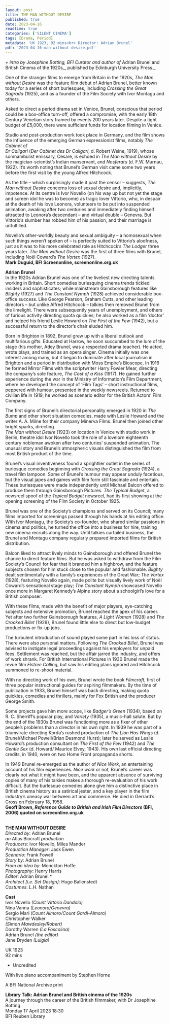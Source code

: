 ```yaml
---
layout: post
title: THE MAN WITHOUT DESIRE
published: true
date: 2023-04-16
readtime: true
categories: ['SILENT CINEMA']
tags: [Drama, Period]
metadata: 'UK 1923, 92 mins<br> Director: Adrian Brunel'
pdf: '2023-04-16-man-without-desire.pdf'
---
```


_+ intro by Josephine Botting, BFI Curator and author of_ Adrian Brunel and British Cinema of the 1920s_, published by Edinburgh University Press._

One of the stranger films to emerge from Britain in the 1920s, _The Man without Desire_ was the feature film debut of Adrian Brunel, better known today for a series of short burlesques, including _Crossing the Great Sagrada_ (1925), and as a founder of the Film Society with Ivor Montagu and others.

Asked to direct a period drama set in Venice, Brunel, conscious that period could be a box-office turn-off, offered a compromise, with the early 18th Century Venetian story framed by events 200 years later. Despite a tight budget of £5,000, there were sufficient funds for location filming in Venice.

Studio and post-production work took place in Germany, and the film shows the influence of the emerging German expressionist films, notably _The Cabinet of  
Dr Caligari_ (_Der Cabinet des Dr Caligari_, d. Robert Weine, 1919), whose somnambulist emissary, Cesare, is echoed in _The Man without Desire_ by the magician-scientist’s Indian manservant, and _Nosferatu_ (d. F.W. Murnau, 1922). It’s worth noting that Brunel’s German visit came some two years before the first visit by the young Alfred Hitchcock.

As the title – which surprisingly made it past the censor – suggests, _The Man without Desire_ concerns loss of sexual desire and, implicitly, impotence. At its centre is Ivor Novello (on his way up but not yet the stage and screen idol he was to become) as tragic lover Vittorio, who, in despair at the death of his love Leonora, volunteers to be put into suspended animation, awaking after two centuries and immediately finding himself attracted to Leonora’s descendant – and virtual double – Genevra. But Vittorio’s slumber has robbed him of his passion, and their marriage is unfulfilled.

Novello’s other-worldly beauty and sexual ambiguity – a homosexual when such things weren’t spoken of – is perfectly suited to Vittorio’s aloofness, just as it was to his more celebrated role as Hitchcock’s _The Lodger_ three years later. _The Man without Desire_ was the first of three films with Brunel, including Noël Coward’s _The Vortex_ (1927).  
**Mark Duguid, BFI Screenonline, screenonline.org.uk**

**Adrian Brunel**  
In the 1920s Adrian Brunel was one of the liveliest new directing talents working in Britain. Short comedies burlesquing cinema trends tickled insiders and sophisticates; while mainstream Gainsborough features like _Blighty_ (1927) and _The Constant Nymph_ (1928) achieved considerable box-office success. Like George Pearson, Graham Cutts, and other leading directors – but unlike Alfred Hitchcock – talkies then removed Brunel from the limelight. There were subsequently years of unemployment, and others of furious activity directing quota quickies; he also worked as a film ‘doctor’ and helped his friend Leslie Howard on _The First of the Few_ (1942), but a successful return to the director’s chair eluded him.

Born in Brighton in 1892, Brunel grew up with a liberal outlook and multifarious gifts. Educated at Harrow, he soon succumbed to the lure of the stage (his mother, Adey Brunel, was a respected drama teacher). He acted, wrote plays, and trained as an opera singer. Cinema initially was one interest among many, but it began to dominate after local journalism in Brighton and a period in distribution with Moss Empire’s Bioscope. In 1916 he formed Mirror Films with the scriptwriter Harry Fowler Mear, directing the company’s sole feature, _The Cost of a Kiss_ (1917). He gained further experience during the war in the Ministry of Information’s Film Department, where he developed the concept of ‘Film Tags’ – short instructional films, peppered with humour, presented in the weekly newsreels. Returned to civilian life in 1919, he worked as scenario editor for the British Actors’ Film Company.

The first signs of Brunel’s directorial personality emerged in 1920 in _The Bump_ and other short situation comedies, made with Leslie Howard and the writer A. A. Milne for their company Minerva Films. Brunel then joined other bright sparks, directing  
_The Man without Desire_ (1923) on location in Venice with studio work in Berlin; theatre idol Ivor Novello took the role of a lovelorn eighteenth century nobleman awoken after two centuries’ suspended animation. The unusual story and Brunel’s atmospheric visuals distinguished the film from most British product of the time.

Brunel’s visual inventiveness found a sprightlier outlet in the series of burlesque comedies beginning with _Crossing the Great Sagrada_ (1924), a travel film lampoon. Some of Brunel’s humour may appear unduly facetious, but the visual japes and games with film form still fascinate and entertain. These burlesques were made independently until Michael Balcon offered to produce them through Gainsborough Pictures. _The Typical Budget_, a newsreel spoof of the _Topical Budget_ newsreel, had its first showing at the opening screening of the Film Society in October 1925.

Brunel was one of the Society’s champions and served on its Council; many films imported for screenings passed through his hands at his editing office. With Ivor Montagu, the Society’s co-founder, who shared similar passions in cinema and politics, he turned the office into a business for hire, training new cinema recruits along the way. Until talkies curtailed business, the Brunel and Montagu company regularly prepared imported films for British distribution.

Balcon liked to attract lively minds to Gainsborough and offered Brunel the chance to direct feature films. But he was asked to withdraw from the Film Society’s Council for fear that it branded him a highbrow, and the feature subjects chosen for him stuck close to the popular and fashionable. _Blighty_ dealt sentimentally with a family’s experiences of the Great War; _The Vortex_ (1928), featuring Novello again, made polite but visually lively work of Noël Coward’s sensational stage play; _The Constant Nymph_ showcased Novello once more in Margaret Kennedy’s Alpine story about a schoolgirl’s love for a British composer.

With these films, made with the benefit of major players, eye-catching subjects and extensive promotion, Brunel reached the apex of his career. Yet after two further Gainsborough features, _A Light Woman_ (1928) and _The Crooked Billet_ (1929), Brunel found little else to direct but low-budget productions or fix-up jobs.

The turbulent introduction of sound played some part in his loss of status. There were also personal matters. Following _The Crooked Billet_, Brunel was advised to instigate legal proceedings against his employers for unpaid fees. Settlement was reached, but the affair jarred the industry, and offers of work shrank. For British International Pictures in 1930 Brunel made the revue film _Elstree Calling_, but saw his editing plans ignored and Hitchcock summoned to re-shoot material.

With no directing work of his own, Brunel wrote the book _Filmcraft_, first of three popular instructional guides for aspiring filmmakers. By the time of publication in 1933, Brunel himself was back directing, making quota quickies, comedies and thrillers, mainly for Fox British and the producer George Smith.

Some projects gave him more scope, like _Badger’s Green_ (1934), based on R. C. Sherriff’s popular play, and _Variety_ (1935), a music-hall salute. But by the end of the 1930s Brunel was functioning more as a fixer of other people’s problems than a director in his own right. In 1939 he was part of a triumvirate directing Korda’s rushed production of _The Lion Has Wings_ (d. Brunel/Michael Powell/Brian Desmond Hurst); later he served as Leslie Howard’s production consultant on _The First of the Few_ (1942) and _The Gentle Sex_ (d. Howard/ Maurice Elvey, 1943). His own last official directing credits, in 1940, were on two Home Front propaganda shorts.

In 1949 Brunel re-emerged as the author of _Nice Work_, an entertaining account of his film experiences. _Nice work_ or not, Brunel’s career was clearly not what it might have been, and the apparent absence of surviving copies of many of his talkies makes a thorough re-evaluation of his work difficult. But the burlesque comedies alone give him a distinctive place in British cinema history as a satirical jester, and a key player in the film industry’s uneasy war between art and commerce. He died in Gerrard’s Cross on February 18, 1958.  
**Geoff Brown, _Reference Guide to British and Irish Film Directors_ (BFI, 2006) quoted on screeonline.org.uk**  
<br>

**THE MAN WITHOUT DESIRE**  
_Directed by_: Adrian Brunel  
_an_ Atlas Biocraft _production_  
_Producers_: Ivor Novello, Miles Mander  
_Production Manager_: Jack Ewen  
_Scenario_: Frank Fowell  
_Story by_: Adrian Brunel  
_From an idea by_: Monckton Hoffe  
_Photography_: Henry Harris  
_Editor_: Adrian Brunel *  
_Architect [i.e. Set Design]_: Hugo Ballenstedt  
_Costumes_: L.H. Nathan  

**Cast**  
Ivor Novello _(Count Vittorio Dandolo)_  
Nina Vanna _(Leonora/Genevra)_  
Sergio Mari _(Count Almoro/Count Gardi-Almoro)_  
Christopher Walker  
_(Simon Mawdesley/Robert)_  
Dorothy Warren _(La Foscolina)_  
Adrian Brunel _(the editor)_  
Jane Dryden _(Luigia)_  

UK 1923  
92 mins  

* Uncredited  

With live piano accompaniment by Stephen Horne  

A BFI National Archive print  

**Library Talk: Adrian Brunel and British cinema of the 1920s**  
A journey through the career of the British filmmaker, with Dr Josephine Botting  
Monday 17 April 2023 18:30  
BFI Reuben Library  
<!--stackedit_data:
eyJoaXN0b3J5IjpbLTE3OTk1NDY1NzEsNzMwOTk4MTE2XX0=
-->
